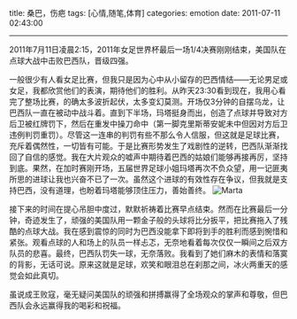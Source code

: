 title: 桑巴，伤疤
tags: [心情,随笔,体育]
categories: emotion
date: 2011-07-11 02:43:00

---

2011年7月11日凌晨2:15，2011年女足世界杯最后一场1/4决赛刚刚结束，美国队在点球大战中击败巴西队，晋级四强。

一般很少有人看女足比赛，但我只是因为心中从小留存的巴西情结——无论男足或女足，我都欣赏他们的表演，期待他们的胜利。从昨天23:30看到现在，我用心看完了整场比赛，的确太多波折起伏，太多变幻莫测。开场仅3分钟的自摆乌龙，让巴西队一直在被动中战斗着。直到下半场，玛塔挺身而出，创造了点球并导致对方后卫被红牌罚下，然后在重发中操刀命中（第一脚克里斯蒂安妮未中但因对方后卫违例判罚重罚）。尽管这一连串的判罚有些不那么令人信服，但这就是足球比赛，充斥着偶然性，一切皆有可能。于是比赛形势发生了戏剧性的逆转，巴西队渐渐找回了自信的感觉。我在大片观众的嘘声中期待着巴西的姑娘们能够再接再厉，坚持到底。果然，在加时赛刚开场，五届世界足球小姐玛塔再次不负众望，用一记匪夷所思的进球让我也兴奋不已了一次。虽然这个进球的有效性存在争议，但我就是支持巴西，没有道理，也盼着玛塔能够顶住压力，善始善终。
![Marta]({{BASE_PATH}}/images/84eb50b5a97189d1ae692878226ec2876764ea24.jpg)

接下来的时间在提心吊胆中度过，默默祈祷着比赛早点结束。然而在比赛最后一分钟，奇迹发生了，顽强的美国队用一颗金子般的头球将比分扳平，把比赛拖入了残酷的点球大战。我在感到震惊的同时为巴西没能拿下即将到手的胜利而感到惋惜和紧张。观看点球的人和场上的队员一样忐忑，无奈地看着每次仅仅一瞬间之后双方队员的悲喜。最终，巴西队罚失一球，无奈落败。我看到了她们麻木的表情和落寞的背影，无话可说。原来这就是足球，欢笑和眼泪总在刹那之间，冰火两重天的感觉会如此真切。

虽说成王败寇，毫无疑问美国队的顽强和拼搏赢得了全场观众的掌声和尊敬，但巴西队会永远赢得我的喝彩和祝福。
